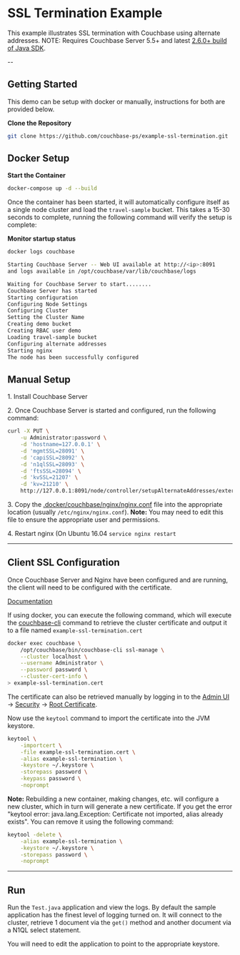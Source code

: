 # SSL Termination Example

This example illustrates SSL termination with Couchbase using alternate addresses.   NOTE: Requires Couchbase Server 5.5+ and latest [2.6.0+ build of Java SDK](https://docs.couchbase.com/java-sdk/2.6/start-using-sdk.html).

--

## Getting Started 

This demo can be setup with docker or manually, instructions for both are provided below.  

**Clone the Repository**

```bash
git clone https://github.com/couchbase-ps/example-ssl-termination.git
```

## Docker Setup

**Start the Container**

```bash
docker-compose up -d --build
```

Once the container has been started, it will automatically configure itself as a single node cluster and load the `travel-sample` bucket.  This takes a 15-30 seconds to complete, running the following command will verify the setup is complete: 

**Monitor startup status**

```bash
docker logs couchbase

Starting Couchbase Server -- Web UI available at http://<ip>:8091
and logs available in /opt/couchbase/var/lib/couchbase/logs

Waiting for Couchbase Server to start........
Couchbase Server has started
Starting configuration
Configuring Node Settings
Configuring Cluster
Setting the Cluster Name
Creating demo bucket
Creating RBAC user demo
Loading travel-sample bucket
Configuring alternate addresses
Starting nginx
The node has been successfully configured
```

## Manual Setup

1\. Install Couchbase Server

2\. Once Couchbase Server is started and configured, run the following command: 

```bash
curl -X PUT \
	-u Administrator:password \
	-d 'hostname=127.0.0.1' \
	-d 'mgmtSSL=28091' \
	-d 'capiSSL=28092' \
	-d 'n1qlSSL=28093' \
	-d 'ftsSSL=28094' \
	-d 'kvSSL=21207' \
	-d 'kv=21210' \
	http://127.0.0.1:8091/node/controller/setupAlternateAddresses/external
```

3\. Copy the [.docker/couchbase/nginx/nginx.conf](.docker/couchbase/nginx/nginx.conf) file into the appropriate location (usually `/etc/nginx/nginx.conf`).  **Note:** You may need to edit this file to ensure the appropriate user and permissions. 

4\. Restart nginx (On Ubuntu 16.04 `service nginx restart`

---

## Client SSL Configuration

Once Couchbase Server and Nginx have been configured and are running, the client will need to be configured with the certificate.

[Documentation](https://docs.couchbase.com/java-sdk/2.6/managing-connections.html#ssl)

If using docker, you can execute the following command, which will execute the [couchbase-cli](https://docs.couchbase.com/server/5.5/cli/cbcli/couchbase-cli-ssl-manage.html) command to retrieve the cluster certificate and output it to a file named `example-ssl-termination.cert`

```bash
docker exec couchbase \
	/opt/couchbase/bin/couchbase-cli ssl-manage \
	--cluster localhost \
	--username Administrator \
	--password password \
	--cluster-cert-info \
> example-ssl-termination.cert
```

The certificate can also be retrieved manually by logging in to the [Admin UI](http://localhost:8091) -> [Security](http://localhost:8091/ui/index.html#!/security) -> [Root Certificate](http://localhost:8091/ui/index.html#!/security/rootCertificate).

Now use the `keytool` command to import the certificate into the JVM keystore. 

```bash
keytool \
	-importcert \
	-file example-ssl-termination.cert \
	-alias example-ssl-termination \
	-keystore ~/.keystore \
	-storepass password \
	-keypass password \
	-noprompt
```

**Note:** Rebuilding a new container, making changes, etc. will configure a new cluster, which in turn will generate a new certificate.  If you get the error "keytool error: java.lang.Exception: Certificate not imported, alias <example-ssl-termination> already exists".  You can remove it using the following command: 

```bash
keytool -delete \
	-alias example-ssl-termination \
	-keystore ~/.keystore \
	-storepass password \
	-noprompt
```

---

## Run

Run the `Test.java` application and view the logs.  By default the sample application has the finest level of logging turned on.  It will connect to the cluster, retrieve 1 document via the `get()` method and another document via a N1QL select statement.

You will need to edit the application to point to the appropriate keystore.
